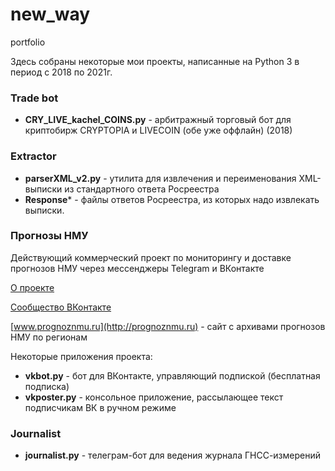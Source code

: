 # new_way
portfolio

Здесь собраны некоторые мои проекты, написанные на Python 3 в период с 2018 по 2021г.

 ### Trade bot
 - **CRY_LIVE_kachel_COINS.py** - арбитражный торговый бот для криптобирж CRYPTOPIA и LIVECOIN (обе уже оффлайн) (2018)
 
### Extractor

 -  **parserXML_v2.py** - утилита для извлечения и переименования XML-выписки из стандартного ответа Росреестра
 -  **Response*** - файлы ответов Росреестра, из которых надо извлекать выписки.
 
 ### Прогнозы НМУ
 Действующий коммерческий проект по мониторингу и доставке прогнозов НМУ через мессенджеры Telegram и ВКонтакте

[О проекте](https://vk.com/@-196590774-stydnye-voprosy-pro-nmu-prognozy-i-nash-proekt)

[Сообщество ВКонтакте](https://vk.com/club196590774)

[www.prognoznmu.ru](http://prognoznmu.ru) - сайт с архивами прогнозов НМУ по регионам

Некоторые приложения проекта:
- **vkbot.py** - бот для ВКонтакте, управляющий подпиской (бесплатная подписка)
- **vkposter.py** - консольное приложение, рассылающее текст подписчикам ВК в ручном режиме

### Journalist
- **journalist.py** - телеграм-бот для ведения журнала ГНСС-измерений
